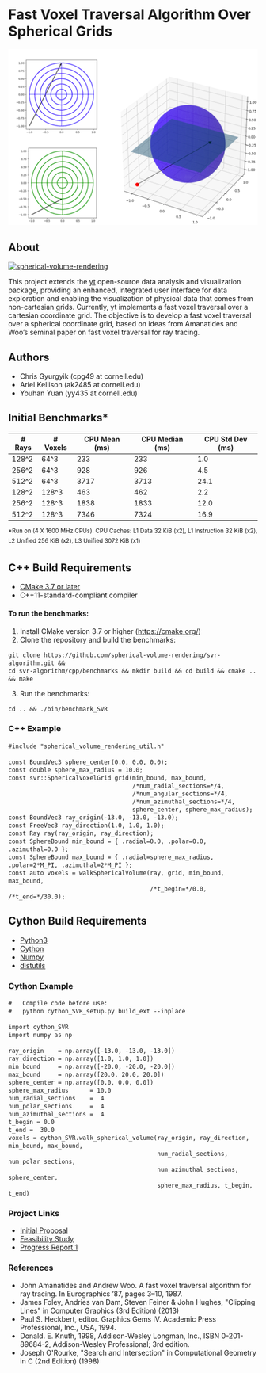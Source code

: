 # Fast Voxel Traversal Algorithm Over Spherical Grids
![Example ray tracing in spherical coordinates](images/polar_view_next_to_spherical_image.png)

## About
[![spherical-volume-rendering](https://circleci.com/gh/spherical-volume-rendering/svr-algorithm.svg?style=shield)](https://app.circleci.com/pipelines/github/spherical-volume-rendering/svr-algorithm)

This project extends the [yt](https://yt-project.org/) open-source data analysis and visualization package, providing an enhanced, integrated user interface for data exploration and enabling the visualization of physical data that comes from non-cartesian grids. Currently, yt implements a fast voxel traversal over a cartesian coordinate grid. The objective is to develop a fast voxel traversal over a spherical coordinate grid, based on ideas from Amanatides and Woo’s seminal paper on fast voxel traversal for ray tracing.

## Authors
- Chris Gyurgyik (cpg49 at cornell.edu)
- Ariel Kellison (ak2485 at cornell.edu)
- Youhan Yuan (yy435 at cornell.edu)

## Initial Benchmarks*
| # Rays 	| # Voxels 	| CPU Mean (ms) 	| CPU Median (ms) 	| CPU Std Dev (ms) 	|
|--------	|----------	|---------------	|-----------------	|------------------	|
| 128^2  	| 64^3     	| 233           	| 233             	| 1.0              	|
| 256^2  	| 64^3     	| 928           	| 926             	| 4.5              	|
| 512^2  	| 64^3    	| 3717          	| 3713            	| 24.1            	|
| 128^2  	| 128^3    	| 463           	| 462             	| 2.2              	|
| 256^2  	| 128^3    	| 1838          	| 1833            	| 12.0             	|
| 512^2  	| 128^3    	| 7346          	| 7324            	| 16.9            	|

<sup>\*Run on (4 X 1600 MHz CPUs). </sup>
<sup>CPU Caches: L1 Data 32 KiB (x2), L1 Instruction 32 KiB (x2), L2 Unified 256 KiB (x2), L3 Unified 3072 KiB (x1)</sup>

## C++ Build Requirements
- [CMake 3.7 or later](https://cmake.org/)
- C++11-standard-compliant compiler

#### To run the benchmarks: 
1. Install CMake version 3.7 or higher (https://cmake.org/)
2. Clone the repository and build the benchmarks:
```
git clone https://github.com/spherical-volume-rendering/svr-algorithm.git && 
cd svr-algorithm/cpp/benchmarks && mkdir build && cd build && cmake .. && make
```
3. Run the benchmarks:
```
cd .. && ./bin/benchmark_SVR
```

### C++ Example
```
#include "spherical_volume_rendering_util.h"

const BoundVec3 sphere_center(0.0, 0.0, 0.0);
const double sphere_max_radius = 10.0;
const svr::SphericalVoxelGrid grid(min_bound, max_bound, 
                                   /*num_radial_sections=*/4, 
                                   /*num_angular_sections=*/4,
                                   /*num_azimuthal_sections=*/4, 
                                   sphere_center, sphere_max_radius);
const BoundVec3 ray_origin(-13.0, -13.0, -13.0);
const FreeVec3 ray_direction(1.0, 1.0, 1.0);
const Ray ray(ray_origin, ray_direction);
const SphereBound min_bound = { .radial=0.0, .polar=0.0, .azimuthal=0.0 };
const SphereBound max_bound = { .radial=sphere_max_radius, .polar=2*M_PI, .azimuthal=2*M_PI };
const auto voxels = walkSphericalVolume(ray, grid, min_bound, max_bound, 
                                        /*t_begin=*/0.0, /*t_end=*/30.0);
```

## Cython Build Requirements
- [Python3](https://www.python.org/)
- [Cython](https://cython.org/)
- [Numpy](https://numpy.org/)
- [distutils](https://docs.python.org/3/library/distutils.html)

### Cython Example
```
#   Compile code before use:
#   python cython_SVR_setup.py build_ext --inplace

import cython_SVR
import numpy as np

ray_origin    = np.array([-13.0, -13.0, -13.0])
ray_direction = np.array([1.0, 1.0, 1.0])
min_bound     = np.array([-20.0, -20.0, -20.0])
max_bound     = np.array([20.0, 20.0, 20.0])
sphere_center = np.array([0.0, 0.0, 0.0])
sphere_max_radius      = 10.0
num_radial_sections    =  4
num_polar_sections     =  4
num_azimuthal_sections =  4
t_begin = 0.0
t_end =  30.0
voxels = cython_SVR.walk_spherical_volume(ray_origin, ray_direction, min_bound, max_bound, 
                                          num_radial_sections, num_polar_sections, 
                                          num_azimuthal_sections, sphere_center,
                                          sphere_max_radius, t_begin, t_end)
```

### Project Links
- [Initial Proposal](https://hackmd.io/VRyhXnAFQyaCytWCdKe_1Q)
- [Feasibility Study](https://docs.google.com/document/d/1MbGmy5cSSesI0oUCWHxpiwcHEw6kqd79AV1XZW-rEZo/edit)
- [Progress Report 1](https://docs.google.com/document/d/1ixD7XNu39kwwXhvQooMNb79x18-GsyMPLodzvwC3X-E/edit?ts=5e5d6f45#)

### References
- John Amanatides and Andrew Woo. A fast voxel traversal algorithm for ray tracing. In Eurographics ’87, pages 3–10, 1987.
- James Foley, Andries van Dam, Steven Feiner & John Hughes, "Clipping Lines" in Computer Graphics (3rd Edition) (2013)
- Paul S. Heckbert, editor. Graphics Gems IV.  Academic Press Professional, Inc., USA, 1994.
- Donald. E. Knuth, 1998, Addison-Wesley Longman, Inc., ISBN 0-201-89684-2, Addison-Wesley Professional; 3rd edition.
- Joseph O'Rourke, "Search and  Intersection" in Computational Geometry in C (2nd Edition) (1998)
